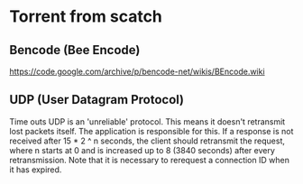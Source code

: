 # Torrent from scatch

## Bencode (Bee Encode)
https://code.google.com/archive/p/bencode-net/wikis/BEncode.wiki


## UDP (User Datagram Protocol) 

Time outs
UDP is an 'unreliable' protocol. This means it doesn't retransmit lost packets itself. The application is responsible for this. If a response is not received after 15 * 2 ^ n seconds, the client should retransmit the request, where n starts at 0 and is increased up to 8 (3840 seconds) after every retransmission. Note that it is necessary to rerequest a connection ID when it has expired.
